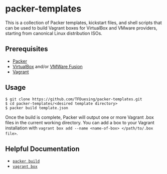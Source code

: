packer-templates
================

This is a collection of Packer templates, kickstart files, and shell scripts that can be used to build Vagrant boxes for VirtualBox and VMware providers, starting from canonical Linux distribution ISOs.


Prerequisites
-------------

* [Packer](http://www.packer.io/)
* [VirtualBox](https://www.virtualbox.org) and/or [VMWare Fusion](http://www.vmware.com/products/fusion)
* [Vagrant](http://www.vagrantup.com)


Usage
-----

	$ git clone https://github.com/TFDuesing/packer-templates.git
	$ cd packer-templates/<desired template directory>
	$ packer build template.json

Once the build is complete, Packer will output one or more Vagrant .box files in the current working directory.  You can add a box to your Vagrant installation with `vagrant box add --name <name-of-box> </path/to/.box file>`.


Helpful Documentation
---------------------

* [`packer build`](http://www.packer.io/docs/command-line/build.html)
* [`vagrant box`](http://docs.vagrantup.com/v2/boxes.html)
